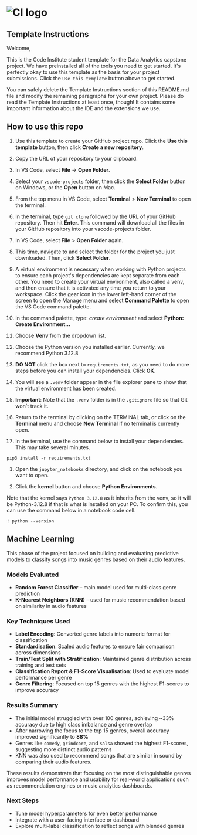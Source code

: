 # ![CI logo](https://codeinstitute.s3.amazonaws.com/fullstack/ci_logo_small.png)

## Template Instructions

Welcome,

This is the Code Institute student template for the Data Analytics capstone project. We have preinstalled all of the tools you need to get started. It's perfectly okay to use this template as the basis for your project submissions. Click the `Use this template` button above to get started.

You can safely delete the Template Instructions section of this README.md file and modify the remaining paragraphs for your own project. Please do read the Template Instructions at least once, though! It contains some important information about the IDE and the extensions we use.

## How to use this repo

1. Use this template to create your GitHub project repo. Click the **Use this template** button, then click **Create a new repository**.

1. Copy the URL of your repository to your clipboard.

1. In VS Code, select **File** -> **Open Folder**.

1. Select your `vscode-projects` folder, then click the **Select Folder** button on Windows, or the **Open** button on Mac.

1. From the top menu in VS Code, select **Terminal** > **New Terminal** to open the terminal.

1. In the terminal, type `git clone` followed by the URL of your GitHub repository. Then hit **Enter**. This command will download all the files in your GitHub repository into your vscode-projects folder.

1. In VS Code, select **File** > **Open Folder** again.

1. This time, navigate to and select the folder for the project you just downloaded. Then, click **Select Folder**.

1. A virtual environment is necessary when working with Python projects to ensure each project's dependencies are kept separate from each other. You need to create your virtual environment, also called a venv, and then ensure that it is activated any time you return to your workspace.
Click the gear icon in the lower left-hand corner of the screen to open the Manage menu and select **Command Palette** to open the VS Code command palette.

1. In the command palette, type: *create environment* and select **Python: Create Environment…**

1. Choose **Venv** from the dropdown list.

1. Choose the Python version you installed earlier. Currently, we recommend Python 3.12.8

1. **DO NOT** click the box next to `requirements.txt`, as you need to do more steps before you can install your dependencies. Click **OK**.

1. You will see a `.venv` folder appear in the file explorer pane to show that the virtual environment has been created.

1. **Important**: Note that the `.venv` folder is in the `.gitignore` file so that Git won't track it.

1. Return to the terminal by clicking on the TERMINAL tab, or click on the **Terminal** menu and choose **New Terminal** if no terminal is currently open.

1. In the terminal, use the command below to install your dependencies. This may take several minutes.

 ```console
 pip3 install -r requirements.txt
 ```

1. Open the `jupyter_notebooks` directory, and click on the notebook you want to open.

1. Click the **kernel** button and choose **Python Environments**.

Note that the kernel says `Python 3.12.8` as it inherits from the venv, so it will be Python-3.12.8 if that is what is installed on your PC. To confirm this, you can use the command below in a notebook code cell.

```console
! python --version
```

## Machine Learning

This phase of the project focused on building and evaluating predictive models to classify songs into music genres based on their audio features.

### Models Evaluated

- **Random Forest Classifier** – main model used for multi-class genre prediction  
- **K-Nearest Neighbors (KNN)** – used for music recommendation based on similarity in audio features

### Key Techniques Used

- **Label Encoding**: Converted genre labels into numeric format for classification  
- **Standardisation**: Scaled audio features to ensure fair comparison across dimensions  
- **Train/Test Split with Stratification**: Maintained genre distribution across training and test sets  
- **Classification Report & F1-Score Visualisation**: Used to evaluate model performance per genre  
- **Genre Filtering**: Focused on top 15 genres with the highest F1-scores to improve accuracy

### Results Summary

- The initial model struggled with over 100 genres, achieving ~33% accuracy due to high class imbalance and genre overlap  
- After narrowing the focus to the top 15 genres, overall accuracy improved significantly to **88%**  
- Genres like `comedy`, `grindcore`, and `salsa` showed the highest F1-scores, suggesting more distinct audio patterns  
- KNN was also used to recommend songs that are similar in sound by comparing their audio features.

These results demonstrate that focusing on the most distinguishable genres improves model performance and usability for real-world applications such as recommendation engines or music analytics dashboards.

### Next Steps

- Tune model hyperparameters for even better performance  
- Integrate with a user-facing interface or dashboard  
- Explore multi-label classification to reflect songs with blended genres